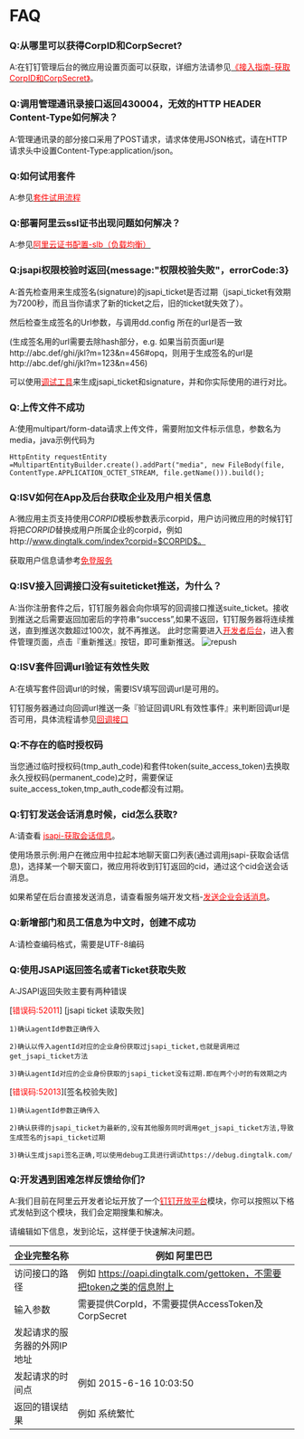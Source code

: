 # FAQ

### Q:从哪里可以获得CorpID和CorpSecret?

A:在钉钉管理后台的微应用设置页面可以获取，详细方法请参见[<font color=red >《接入指南-获取CorpID和CorpSecret》</font>](#获取corpid和corpsecret)。

### Q:调用管理通讯录接口返回430004，无效的HTTP HEADER Content-Type如何解决？

A:管理通讯录的部分接口采用了POST请求，请求体使用JSON格式，请在HTTP请求头中设置Content-Type:application/json。

### Q:如何试用套件

A:参见[<font color=red >套件试用流程</font>](http://download.taobaocdn.com/freedom/31112/pdf/p1a01o2gfr4q811go5fq19i5ni14.pdf)



### Q:部署阿里云ssl证书出现问题如何解决？

A:参见[<font color=red >阿里云证书配置-slb（负载均衡）</font>](http://ddtalk.github.io/blog/2015/09/24/dingtalk/)


### Q:jsapi权限校验时返回{message:"权限校验失败"，errorCode:3}

A:首先检查用来生成签名(signature)的jsapi_ticket是否过期（jsapi_ticket有效期为7200秒，而且当你请求了新的ticket之后，旧的ticket就失效了）。

然后检查生成签名的Url参数，与调用dd.config 所在的url是否一致

(生成签名用的url需要去除hash部分，e.g. 如果当前页面url是http://abc.def/ghi/jkl?m=123&n=456#opq，则用于生成签名的url是http://abc.def/ghi/jkl?m=123&n=456)

可以使用[<font color=red >调试工具</font>](https://debug.dingtalk.com)来生成jsapi_ticket和signature，并和你实际使用的进行对比。

### Q:上传文件不成功
A:使用multipart/form-data请求上传文件，需要附加文件标示信息，参数名为media，java示例代码为

`
HttpEntity requestEntity =MultipartEntityBuilder.create().addPart("media",
new FileBody(file, ContentType.APPLICATION_OCTET_STREAM, file.getName())).build();
`

### Q:ISV如何在App及后台获取企业及用户相关信息

A:微应用主页支持使用$CORPID$模板参数表示corpid，用户访问微应用的时候钉钉将把$CORPID$替换成用户所属企业的corpid，例如http://www.dingtalk.com/index?corpid=$CORPID$。

获取用户信息请参考[<font color=red >免登服务</font>](#免登服务)


### Q:ISV接入回调接口没有suiteticket推送，为什么？

A:当你注册套件之后，钉钉服务器会向你填写的回调接口推送suite_ticket。接收到推送之后需要返回加密后的字符串“success”,如果不返回，钉钉服务器将连续推送，直到推送次数超过100次，就不再推送。
此时您需要进入[<font color=red>开发者后台</font>](http://console.d.aliyun.com)，进入套件管理页面，点击『重新推送』按钮，即可重新推送。
![repush](https://img.alicdn.com/tps/TB15j7OJFXXXXckXXXXXXXXXXXX-1121-124.jpg)

### Q:ISV套件回调url验证有效性失败

A:在填写套件回调url的时候，需要ISV填写回调url是可用的。

钉钉服务器通过向回调url推送一条『验证回调URL有效性事件』来判断回调url是否可用，具体流程请参见[<font color=red>回调接口</font>](#5-回调接口（分为五个回调类型）)

### Q:不存在的临时授权码

当您通过临时授权码(tmp_auth_code)和套件token(suite_access_token)去换取永久授权码(permanent_code)之时，需要保证suite_access_token,tmp_auth_code都没有过期。

### Q:钉钉发送会话消息时候，cid怎么获取?
A:请查看
[<font color=red>jsapi-获取会话信息</font>](#获取会话信息)。

使用场景示例:用户在微应用中拉起本地聊天窗口列表(通过调用jsapi-获取会话信息)，选择某一个聊天窗口，微应用将收到钉钉返回的cid，通过这个cid会送会话消息。

如果希望在后台直接发送消息，请查看服务端开发文档-[<font color=red>发送企业会话消息</font>](#发送企业会话消息)。

### Q:新增部门和员工信息为中文时，创建不成功
A:请检查编码格式，需要是UTF-8编码


### Q:使用JSAPI返回签名或者Ticket获取失败
A:JSAPI返回失败主要有两种错误

[<font color=red >错误码:52011</font>] [jsapi ticket 读取失败]

	1)确认agentId参数正确传入
	
	2)确认以传入agentId对应的企业身份获取过jsapi_ticket,也就是调用过get_jsapi_ticket方法
	
	3)确认agentId对应的企业身份获取的jsapi_ticket没有过期.即在两个小时的有效期之内
	
[<font color=red >错误码:52013</font>][签名校验失败]	

	1)确认agentId参数正确传入
	
	2)确认获得的jsapi_ticket为最新的,没有其他服务同时调用get_jsapi_ticket方法,导致生成签名的jsapi_ticket过期
	
	3)确认生成jsapi签名正确,可以使用debug工具进行调试https://debug.dingtalk.com/		


### Q:开发遇到困难怎样反馈给你们?

A:我们目前在阿里云开发者论坛开放了一个[<font color=red >钉钉开放平台</font>](http://bbs.aliyun.com/thread/276.html?spm=5176.7189909.0.0.bq46VP)模块，你可以按照以下格式发帖到这个模块，我们会定期搜集和解决。

请编辑如下信息，发到论坛，这样便于快速解决问题。

企业完整名称 | 例如 阿里巴巴
---------- | -------
访问接口的路径 | 例如 https://oapi.dingtalk.com/gettoken，不需要把token之类的信息附上
输入参数 | 需要提供CorpId，不需要提供AccessToken及CorpSecret
发起请求的服务器的外网IP地址 |
发起请求的时间点 | 例如 2015-6-16 10:03:50
返回的错误结果 | 例如 系统繁忙


